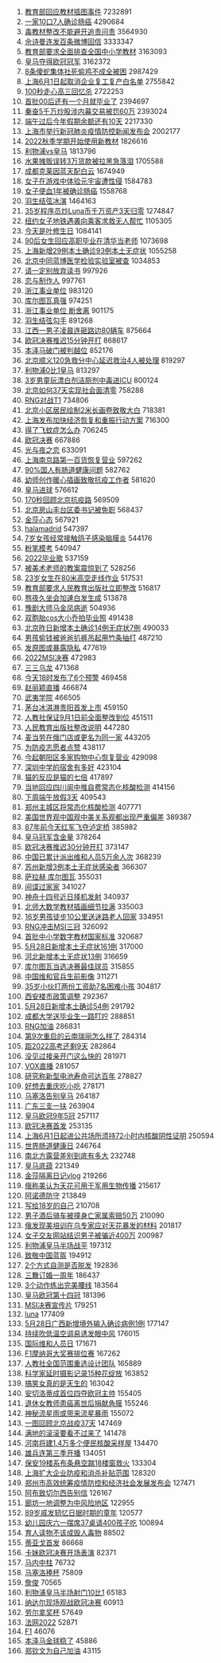 1. [教育部回应教材插图事件](https://s.weibo.com//weibo?q=%23%E6%95%99%E8%82%B2%E9%83%A8%E5%9B%9E%E5%BA%94%E6%95%99%E6%9D%90%E6%8F%92%E5%9B%BE%E4%BA%8B%E4%BB%B6%23&Refer=top) 7232891
2. [一家10口7人确诊肠癌](https://s.weibo.com//weibo?q=%23%E4%B8%80%E5%AE%B610%E5%8F%A37%E4%BA%BA%E7%A1%AE%E8%AF%8A%E8%82%A0%E7%99%8C%23&Refer=top) 4290684
3. [毒教材整改不能避开追责问责](https://s.weibo.com//weibo?q=%23%E6%AF%92%E6%95%99%E6%9D%90%E6%95%B4%E6%94%B9%E4%B8%8D%E8%83%BD%E9%81%BF%E5%BC%80%E8%BF%BD%E8%B4%A3%E9%97%AE%E8%B4%A3%23&Refer=top) 3564930
4. [佘诗曼连发百条微博回信](https://s.weibo.com//weibo?q=%23%E4%BD%98%E8%AF%97%E6%9B%BC%E8%BF%9E%E5%8F%91%E7%99%BE%E6%9D%A1%E5%BE%AE%E5%8D%9A%E5%9B%9E%E4%BF%A1%23&Refer=top) 3333347
5. [教育部要求全面排查全国中小学教材](https://s.weibo.com//weibo?q=%23%E6%95%99%E8%82%B2%E9%83%A8%E8%A6%81%E6%B1%82%E5%85%A8%E9%9D%A2%E6%8E%92%E6%9F%A5%E5%85%A8%E5%9B%BD%E4%B8%AD%E5%B0%8F%E5%AD%A6%E6%95%99%E6%9D%90%23&Refer=top) 3163093
6. [皇马夺得欧冠冠军](https://s.weibo.com//weibo?q=%E7%9A%87%E9%A9%AC%E5%A4%BA%E5%BE%97%E6%AC%A7%E5%86%A0%E5%86%A0%E5%86%9B&Refer=top) 3162372
7. [8条傻蛇集体社死偷鸡不成全被困](https://s.weibo.com//weibo?q=%238%E6%9D%A1%E5%82%BB%E8%9B%87%E9%9B%86%E4%BD%93%E7%A4%BE%E6%AD%BB%E5%81%B7%E9%B8%A1%E4%B8%8D%E6%88%90%E5%85%A8%E8%A2%AB%E5%9B%B0%23&Refer=top) 2987429
8. [上海6月1日起取消企业复工复产白名单](https://s.weibo.com//weibo?q=%23%E4%B8%8A%E6%B5%B76%E6%9C%881%E6%97%A5%E8%B5%B7%E5%8F%96%E6%B6%88%E4%BC%81%E4%B8%9A%E5%A4%8D%E5%B7%A5%E5%A4%8D%E4%BA%A7%E7%99%BD%E5%90%8D%E5%8D%95%23&Refer=top) 2755842
9. [100秒走心高三回忆杀](https://s.weibo.com//weibo?q=%23100%E7%A7%92%E8%B5%B0%E5%BF%83%E9%AB%98%E4%B8%89%E5%9B%9E%E5%BF%86%E6%9D%80%23&Refer=top) 2722253
10. [首批00后还有一个月就毕业了](https://s.weibo.com//weibo?q=%23%E9%A6%96%E6%89%B900%E5%90%8E%E8%BF%98%E6%9C%89%E4%B8%80%E4%B8%AA%E6%9C%88%E5%B0%B1%E6%AF%95%E4%B8%9A%E4%BA%86%23&Refer=top) 2394697
11. [秦奋5千万炒股涉内幕交易被罚60万](https://s.weibo.com//weibo?q=%23%E7%A7%A6%E5%A5%8B5%E5%8D%83%E4%B8%87%E7%82%92%E8%82%A1%E6%B6%89%E5%86%85%E5%B9%95%E4%BA%A4%E6%98%93%E8%A2%AB%E7%BD%9A60%E4%B8%87%23&Refer=top) 2393024
12. [端午过后今年假期余额还有10天](https://s.weibo.com//weibo?q=%23%E7%AB%AF%E5%8D%88%E8%BF%87%E5%90%8E%E4%BB%8A%E5%B9%B4%E5%81%87%E6%9C%9F%E4%BD%99%E9%A2%9D%E8%BF%98%E6%9C%8910%E5%A4%A9%23&Refer=top) 2217330
13. [上海市举行新冠肺炎疫情防控新闻发布会](https://s.weibo.com//weibo?q=%23%E4%B8%8A%E6%B5%B7%E5%B8%82%E4%B8%BE%E8%A1%8C%E6%96%B0%E5%86%A0%E8%82%BA%E7%82%8E%E7%96%AB%E6%83%85%E9%98%B2%E6%8E%A7%E6%96%B0%E9%97%BB%E5%8F%91%E5%B8%83%E4%BC%9A%23&Refer=top) 2002177
14. [2022秋季学期开始使用新教材](https://s.weibo.com//weibo?q=%232022%E7%A7%8B%E5%AD%A3%E5%AD%A6%E6%9C%9F%E5%BC%80%E5%A7%8B%E4%BD%BF%E7%94%A8%E6%96%B0%E6%95%99%E6%9D%90%23&Refer=top) 1826616
15. [利物浦vs皇马](https://s.weibo.com//weibo?q=%23%E5%88%A9%E7%89%A9%E6%B5%A6vs%E7%9A%87%E9%A9%AC%23&Refer=top) 1813796
16. [水果摊贩误转3万货款被拉黑急落泪](https://s.weibo.com//weibo?q=%23%E6%B0%B4%E6%9E%9C%E6%91%8A%E8%B4%A9%E8%AF%AF%E8%BD%AC3%E4%B8%87%E8%B4%A7%E6%AC%BE%E8%A2%AB%E6%8B%89%E9%BB%91%E6%80%A5%E8%90%BD%E6%B3%AA%23&Refer=top) 1705588
17. [成都克莱因蓝天配白云](https://s.weibo.com//weibo?q=%23%E6%88%90%E9%83%BD%E5%85%8B%E8%8E%B1%E5%9B%A0%E8%93%9D%E5%A4%A9%E9%85%8D%E7%99%BD%E4%BA%91%23&Refer=top) 1674949
18. [女子在游戏中体验元宇宙遭性侵](https://s.weibo.com//weibo?q=%23%E5%A5%B3%E5%AD%90%E5%9C%A8%E6%B8%B8%E6%88%8F%E4%B8%AD%E4%BD%93%E9%AA%8C%E5%85%83%E5%AE%87%E5%AE%99%E9%81%AD%E6%80%A7%E4%BE%B5%23&Refer=top) 1584783
19. [女子便血1年被确诊肠癌](https://s.weibo.com//weibo?q=%23%E5%A5%B3%E5%AD%90%E4%BE%BF%E8%A1%801%E5%B9%B4%E8%A2%AB%E7%A1%AE%E8%AF%8A%E8%82%A0%E7%99%8C%23&Refer=top) 1558768
20. [羽生结弦冰演](https://s.weibo.com//weibo?q=%23%E7%BE%BD%E7%94%9F%E7%BB%93%E5%BC%A6%E5%86%B0%E6%BC%94%23&Refer=top) 1464163
21. [35岁程序员炒Luna币千万资产3天归零](https://s.weibo.com//weibo?q=%2335%E5%B2%81%E7%A8%8B%E5%BA%8F%E5%91%98%E7%82%92Luna%E5%B8%81%E5%8D%83%E4%B8%87%E8%B5%84%E4%BA%A73%E5%A4%A9%E5%BD%92%E9%9B%B6%23&Refer=top) 1274847
22. [纽约女子地铁遇袭向乘客求救无人帮忙](https://s.weibo.com//weibo?q=%23%E7%BA%BD%E7%BA%A6%E5%A5%B3%E5%AD%90%E5%9C%B0%E9%93%81%E9%81%87%E8%A2%AD%E5%90%91%E4%B9%98%E5%AE%A2%E6%B1%82%E6%95%91%E6%97%A0%E4%BA%BA%E5%B8%AE%E5%BF%99%23&Refer=top) 1105305
23. [今天是叶修生日](https://s.weibo.com//weibo?q=%23%E4%BB%8A%E5%A4%A9%E6%98%AF%E5%8F%B6%E4%BF%AE%E7%94%9F%E6%97%A5%23&Refer=top) 1084141
24. [90后女生回应高职毕业在清华当老师](https://s.weibo.com//weibo?q=%2390%E5%90%8E%E5%A5%B3%E7%94%9F%E5%9B%9E%E5%BA%94%E9%AB%98%E8%81%8C%E6%AF%95%E4%B8%9A%E5%9C%A8%E6%B8%85%E5%8D%8E%E5%BD%93%E8%80%81%E5%B8%88%23&Refer=top) 1073698
25. [上海新增29例本土确诊93例本土无症状](https://s.weibo.com//weibo?q=%23%E4%B8%8A%E6%B5%B7%E6%96%B0%E5%A2%9E29%E4%BE%8B%E6%9C%AC%E5%9C%9F%E7%A1%AE%E8%AF%8A93%E4%BE%8B%E6%9C%AC%E5%9C%9F%E6%97%A0%E7%97%87%E7%8A%B6%23&Refer=top) 1055258
26. [北京中同蓝博医学检验实验室被查](https://s.weibo.com//weibo?q=%23%E5%8C%97%E4%BA%AC%E4%B8%AD%E5%90%8C%E8%93%9D%E5%8D%9A%E5%8C%BB%E5%AD%A6%E6%A3%80%E9%AA%8C%E5%AE%9E%E9%AA%8C%E5%AE%A4%E8%A2%AB%E6%9F%A5%23&Refer=top) 1034853
27. [请一定别放弃读书](https://s.weibo.com//weibo?q=%23%E8%AF%B7%E4%B8%80%E5%AE%9A%E5%88%AB%E6%94%BE%E5%BC%83%E8%AF%BB%E4%B9%A6%23&Refer=top) 997926
28. [恋与制作人](https://s.weibo.com//weibo?q=%E6%81%8B%E4%B8%8E%E5%88%B6%E4%BD%9C%E4%BA%BA&Refer=top) 997761
29. [浙江事业单位](https://s.weibo.com//weibo?q=%E6%B5%99%E6%B1%9F%E4%BA%8B%E4%B8%9A%E5%8D%95%E4%BD%8D&Refer=top) 983120
30. [库尔图瓦真强](https://s.weibo.com//weibo?q=%23%E5%BA%93%E5%B0%94%E5%9B%BE%E7%93%A6%E7%9C%9F%E5%BC%BA%23&Refer=top) 974251
31. [浙江事业单位 断舍离](https://s.weibo.com//weibo?q=%E6%B5%99%E6%B1%9F%E4%BA%8B%E4%B8%9A%E5%8D%95%E4%BD%8D%20%E6%96%AD%E8%88%8D%E7%A6%BB&Refer=top) 901175
32. [羽生结弦勾手](https://s.weibo.com//weibo?q=%E7%BE%BD%E7%94%9F%E7%BB%93%E5%BC%A6%E5%8B%BE%E6%89%8B&Refer=top) 891268
33. [江西一男子凌晨连砸路边80辆车](https://s.weibo.com//weibo?q=%23%E6%B1%9F%E8%A5%BF%E4%B8%80%E7%94%B7%E5%AD%90%E5%87%8C%E6%99%A8%E8%BF%9E%E7%A0%B8%E8%B7%AF%E8%BE%B980%E8%BE%86%E8%BD%A6%23&Refer=top) 875664
34. [欧冠决赛推迟15分钟开打](https://s.weibo.com//weibo?q=%23%E6%AC%A7%E5%86%A0%E5%86%B3%E8%B5%9B%E6%8E%A8%E8%BF%9F15%E5%88%86%E9%92%9F%E5%BC%80%E6%89%93%23&Refer=top) 868617
35. [本泽马破门被判越位](https://s.weibo.com//weibo?q=%E6%9C%AC%E6%B3%BD%E9%A9%AC%E7%A0%B4%E9%97%A8%E8%A2%AB%E5%88%A4%E8%B6%8A%E4%BD%8D&Refer=top) 852176
36. [北京顺义120急救分中心延迟救治4人被处理](https://s.weibo.com//weibo?q=%23%E5%8C%97%E4%BA%AC%E9%A1%BA%E4%B9%89120%E6%80%A5%E6%95%91%E5%88%86%E4%B8%AD%E5%BF%83%E5%BB%B6%E8%BF%9F%E6%95%91%E6%B2%BB4%E4%BA%BA%E8%A2%AB%E5%A4%84%E7%90%86%23&Refer=top) 819297
37. [利物浦0比1皇马](https://s.weibo.com//weibo?q=%23%E5%88%A9%E7%89%A9%E6%B5%A60%E6%AF%941%E7%9A%87%E9%A9%AC%23&Refer=top) 813297
38. [3岁男童玩漂白剂洁厕剂中毒进ICU](https://s.weibo.com//weibo?q=%233%E5%B2%81%E7%94%B7%E7%AB%A5%E7%8E%A9%E6%BC%82%E7%99%BD%E5%89%82%E6%B4%81%E5%8E%95%E5%89%82%E4%B8%AD%E6%AF%92%E8%BF%9BICU%23&Refer=top) 800124
39. [北京如何37天实现社会面清零](https://s.weibo.com//weibo?q=%23%E5%8C%97%E4%BA%AC%E5%A6%82%E4%BD%9537%E5%A4%A9%E5%AE%9E%E7%8E%B0%E7%A4%BE%E4%BC%9A%E9%9D%A2%E6%B8%85%E9%9B%B6%23&Refer=top) 758288
40. [RNG对战T1](https://s.weibo.com//weibo?q=%23RNG%E5%AF%B9%E6%88%98T1%23&Refer=top) 734806
41. [北京小区居民绘制2米长画卷致敬大白](https://s.weibo.com//weibo?q=%23%E5%8C%97%E4%BA%AC%E5%B0%8F%E5%8C%BA%E5%B1%85%E6%B0%91%E7%BB%98%E5%88%B62%E7%B1%B3%E9%95%BF%E7%94%BB%E5%8D%B7%E8%87%B4%E6%95%AC%E5%A4%A7%E7%99%BD%23&Refer=top) 718381
42. [上海发布加快经济恢复和重振行动方案](https://s.weibo.com//weibo?q=%23%E4%B8%8A%E6%B5%B7%E5%8F%91%E5%B8%83%E5%8A%A0%E5%BF%AB%E7%BB%8F%E6%B5%8E%E6%81%A2%E5%A4%8D%E5%92%8C%E9%87%8D%E6%8C%AF%E8%A1%8C%E5%8A%A8%E6%96%B9%E6%A1%88%23&Refer=top) 716300
43. [得了飞蚊症怎么办](https://s.weibo.com//weibo?q=%23%E5%BE%97%E4%BA%86%E9%A3%9E%E8%9A%8A%E7%97%87%E6%80%8E%E4%B9%88%E5%8A%9E%23&Refer=top) 706245
44. [欧冠决赛](https://s.weibo.com//weibo?q=%23%E6%AC%A7%E5%86%A0%E5%86%B3%E8%B5%9B%23&Refer=top) 667886
45. [光与夜之恋](https://s.weibo.com//weibo?q=%E5%85%89%E4%B8%8E%E5%A4%9C%E4%B9%8B%E6%81%8B&Refer=top) 633091
46. [上海南京路第一百货恢复营业](https://s.weibo.com//weibo?q=%23%E4%B8%8A%E6%B5%B7%E5%8D%97%E4%BA%AC%E8%B7%AF%E7%AC%AC%E4%B8%80%E7%99%BE%E8%B4%A7%E6%81%A2%E5%A4%8D%E8%90%A5%E4%B8%9A%23&Refer=top) 597262
47. [90%国人有肠道健康问题](https://s.weibo.com//weibo?q=%2390%25%E5%9B%BD%E4%BA%BA%E6%9C%89%E8%82%A0%E9%81%93%E5%81%A5%E5%BA%B7%E9%97%AE%E9%A2%98%23&Refer=top) 582762
48. [幼师创作暖心插画致敬抗疫工作者](https://s.weibo.com//weibo?q=%23%E5%B9%BC%E5%B8%88%E5%88%9B%E4%BD%9C%E6%9A%96%E5%BF%83%E6%8F%92%E7%94%BB%E8%87%B4%E6%95%AC%E6%8A%97%E7%96%AB%E5%B7%A5%E4%BD%9C%E8%80%85%23&Refer=top) 581620
49. [皇马进球](https://s.weibo.com//weibo?q=%E7%9A%87%E9%A9%AC%E8%BF%9B%E7%90%83&Refer=top) 576612
50. [170秒回顾北京抗疫路](https://s.weibo.com//weibo?q=%23170%E7%A7%92%E5%9B%9E%E9%A1%BE%E5%8C%97%E4%BA%AC%E6%8A%97%E7%96%AB%E8%B7%AF%23&Refer=top) 569509
51. [北京房山丰台区委书记被免职](https://s.weibo.com//weibo?q=%23%E5%8C%97%E4%BA%AC%E6%88%BF%E5%B1%B1%E4%B8%B0%E5%8F%B0%E5%8C%BA%E5%A7%94%E4%B9%A6%E8%AE%B0%E8%A2%AB%E5%85%8D%E8%81%8C%23&Refer=top) 568437
52. [金莎心态](https://s.weibo.com//weibo?q=%23%E9%87%91%E8%8E%8E%E5%BF%83%E6%80%81%23&Refer=top) 567921
53. [halamadrid](https://s.weibo.com//weibo?q=%23halamadrid%23&Refer=top) 547397
54. [7岁女孩经常接触鸽子感染脑膜炎](https://s.weibo.com//weibo?q=%237%E5%B2%81%E5%A5%B3%E5%AD%A9%E7%BB%8F%E5%B8%B8%E6%8E%A5%E8%A7%A6%E9%B8%BD%E5%AD%90%E6%84%9F%E6%9F%93%E8%84%91%E8%86%9C%E7%82%8E%23&Refer=top) 544176
55. [粉笔模考](https://s.weibo.com//weibo?q=%23%E7%B2%89%E7%AC%94%E6%A8%A1%E8%80%83%23&Refer=top) 540947
56. [2022毕业歌](https://s.weibo.com//weibo?q=%232022%E6%AF%95%E4%B8%9A%E6%AD%8C%23&Refer=top) 537159
57. [被美术老师的教案震惊到了](https://s.weibo.com//weibo?q=%23%E8%A2%AB%E7%BE%8E%E6%9C%AF%E8%80%81%E5%B8%88%E7%9A%84%E6%95%99%E6%A1%88%E9%9C%87%E6%83%8A%E5%88%B0%E4%BA%86%23&Refer=top) 528256
58. [23岁女生在80米高空走线作业](https://s.weibo.com//weibo?q=%2323%E5%B2%81%E5%A5%B3%E7%94%9F%E5%9C%A880%E7%B1%B3%E9%AB%98%E7%A9%BA%E8%B5%B0%E7%BA%BF%E4%BD%9C%E4%B8%9A%23&Refer=top) 517531
59. [教育部要求人民教育出版社立即整改](https://s.weibo.com//weibo?q=%23%E6%95%99%E8%82%B2%E9%83%A8%E8%A6%81%E6%B1%82%E4%BA%BA%E6%B0%91%E6%95%99%E8%82%B2%E5%87%BA%E7%89%88%E7%A4%BE%E7%AB%8B%E5%8D%B3%E6%95%B4%E6%94%B9%23&Refer=top) 516817
60. [熬夜久坐会加速白发生成](https://s.weibo.com//weibo?q=%23%E7%86%AC%E5%A4%9C%E4%B9%85%E5%9D%90%E4%BC%9A%E5%8A%A0%E9%80%9F%E7%99%BD%E5%8F%91%E7%94%9F%E6%88%90%23&Refer=top) 513878
61. [豫剧大师马金凤病逝](https://s.weibo.com//weibo?q=%23%E8%B1%AB%E5%89%A7%E5%A4%A7%E5%B8%88%E9%A9%AC%E9%87%91%E5%87%A4%E7%97%85%E9%80%9D%23&Refer=top) 504936
62. [双胞胎cos大小乔拍毕业照](https://s.weibo.com//weibo?q=%23%E5%8F%8C%E8%83%9E%E8%83%8Ecos%E5%A4%A7%E5%B0%8F%E4%B9%94%E6%8B%8D%E6%AF%95%E4%B8%9A%E7%85%A7%23&Refer=top) 491438
63. [北京昨日新增本土确诊14例无症状7例](https://s.weibo.com//weibo?q=%23%E5%8C%97%E4%BA%AC%E6%98%A8%E6%97%A5%E6%96%B0%E5%A2%9E%E6%9C%AC%E5%9C%9F%E7%A1%AE%E8%AF%8A14%E4%BE%8B%E6%97%A0%E7%97%87%E7%8A%B67%E4%BE%8B%23&Refer=top) 490033
64. [男孩偷钱被爸爸扒裤吊起用竹条抽打](https://s.weibo.com//weibo?q=%23%E7%94%B7%E5%AD%A9%E5%81%B7%E9%92%B1%E8%A2%AB%E7%88%B8%E7%88%B8%E6%89%92%E8%A3%A4%E5%90%8A%E8%B5%B7%E7%94%A8%E7%AB%B9%E6%9D%A1%E6%8A%BD%E6%89%93%23&Refer=top) 487210
65. [发原图或暴露隐私](https://s.weibo.com//weibo?q=%23%E5%8F%91%E5%8E%9F%E5%9B%BE%E6%88%96%E6%9A%B4%E9%9C%B2%E9%9A%90%E7%A7%81%23&Refer=top) 477619
66. [2022MSI决赛](https://s.weibo.com//weibo?q=%232022MSI%E5%86%B3%E8%B5%9B%23&Refer=top) 472983
67. [三三乌龙](https://s.weibo.com//weibo?q=%E4%B8%89%E4%B8%89%E4%B9%8C%E9%BE%99&Refer=top) 471368
68. [今天18时发布了6个预警](https://s.weibo.com//weibo?q=%23%E4%BB%8A%E5%A4%A918%E6%97%B6%E5%8F%91%E5%B8%83%E4%BA%866%E4%B8%AA%E9%A2%84%E8%AD%A6%23&Refer=top) 469458
69. [赵丽颖直播](https://s.weibo.com//weibo?q=%23%E8%B5%B5%E4%B8%BD%E9%A2%96%E7%9B%B4%E6%92%AD%23&Refer=top) 466874
70. [武夷学院](https://s.weibo.com//weibo?q=%E6%AD%A6%E5%A4%B7%E5%AD%A6%E9%99%A2&Refer=top) 466505
71. [茅台冰淇淋贵阳首发上市](https://s.weibo.com//weibo?q=%23%E8%8C%85%E5%8F%B0%E5%86%B0%E6%B7%87%E6%B7%8B%E8%B4%B5%E9%98%B3%E9%A6%96%E5%8F%91%E4%B8%8A%E5%B8%82%23&Refer=top) 459150
72. [人教社保证9月1日前全面整改到位](https://s.weibo.com//weibo?q=%23%E4%BA%BA%E6%95%99%E7%A4%BE%E4%BF%9D%E8%AF%819%E6%9C%881%E6%97%A5%E5%89%8D%E5%85%A8%E9%9D%A2%E6%95%B4%E6%94%B9%E5%88%B0%E4%BD%8D%23&Refer=top) 451511
73. [人民教育出版社整改说明](https://s.weibo.com//weibo?q=%23%E4%BA%BA%E6%B0%91%E6%95%99%E8%82%B2%E5%87%BA%E7%89%88%E7%A4%BE%E6%95%B4%E6%94%B9%E8%AF%B4%E6%98%8E%23&Refer=top) 447280
74. [麦当劳在俄门店或更名为同一家](https://s.weibo.com//weibo?q=%23%E9%BA%A6%E5%BD%93%E5%8A%B3%E5%9C%A8%E4%BF%84%E9%97%A8%E5%BA%97%E6%88%96%E6%9B%B4%E5%90%8D%E4%B8%BA%E5%90%8C%E4%B8%80%E5%AE%B6%23&Refer=top) 443205
75. [为防疫志愿者点赞](https://s.weibo.com//weibo?q=%23%E4%B8%BA%E9%98%B2%E7%96%AB%E5%BF%97%E6%84%BF%E8%80%85%E7%82%B9%E8%B5%9E%23&Refer=top) 438117
76. [今起朝阳区多家购物中心恢复营业](https://s.weibo.com//weibo?q=%23%E4%BB%8A%E8%B5%B7%E6%9C%9D%E9%98%B3%E5%8C%BA%E5%A4%9A%E5%AE%B6%E8%B4%AD%E7%89%A9%E4%B8%AD%E5%BF%83%E6%81%A2%E5%A4%8D%E8%90%A5%E4%B8%9A%23&Refer=top) 429098
77. [深圳中学的宿舍有多好](https://s.weibo.com//weibo?q=%23%E6%B7%B1%E5%9C%B3%E4%B8%AD%E5%AD%A6%E7%9A%84%E5%AE%BF%E8%88%8D%E6%9C%89%E5%A4%9A%E5%A5%BD%23&Refer=top) 423104
78. [猫的反应是猫的七倍](https://s.weibo.com//weibo?q=%23%E7%8C%AB%E7%9A%84%E5%8F%8D%E5%BA%94%E6%98%AF%E7%8C%AB%E7%9A%84%E4%B8%83%E5%80%8D%23&Refer=top) 417897
79. [当地回应四川阆中推自费常态化核酸检测](https://s.weibo.com//weibo?q=%23%E5%BD%93%E5%9C%B0%E5%9B%9E%E5%BA%94%E5%9B%9B%E5%B7%9D%E9%98%86%E4%B8%AD%E6%8E%A8%E8%87%AA%E8%B4%B9%E5%B8%B8%E6%80%81%E5%8C%96%E6%A0%B8%E9%85%B8%E6%A3%80%E6%B5%8B%23&Refer=top) 414156
80. [下周端午放假3天](https://s.weibo.com//weibo?q=%23%E4%B8%8B%E5%91%A8%E7%AB%AF%E5%8D%88%E6%94%BE%E5%81%873%E5%A4%A9%23&Refer=top) 409543
81. [郑州主城区将常态化核酸检测](https://s.weibo.com//weibo?q=%23%E9%83%91%E5%B7%9E%E4%B8%BB%E5%9F%8E%E5%8C%BA%E5%B0%86%E5%B8%B8%E6%80%81%E5%8C%96%E6%A0%B8%E9%85%B8%E6%A3%80%E6%B5%8B%23&Refer=top) 407771
82. [美国世界观中国观中美关系观都出现严重偏差](https://s.weibo.com//weibo?q=%23%E7%BE%8E%E5%9B%BD%E4%B8%96%E7%95%8C%E8%A7%82%E4%B8%AD%E5%9B%BD%E8%A7%82%E4%B8%AD%E7%BE%8E%E5%85%B3%E7%B3%BB%E8%A7%82%E9%83%BD%E5%87%BA%E7%8E%B0%E4%B8%A5%E9%87%8D%E5%81%8F%E5%B7%AE%23&Refer=top) 389387
83. [87年前今天红军飞夺泸定桥](https://s.weibo.com//weibo?q=%2387%E5%B9%B4%E5%89%8D%E4%BB%8A%E5%A4%A9%E7%BA%A2%E5%86%9B%E9%A3%9E%E5%A4%BA%E6%B3%B8%E5%AE%9A%E6%A1%A5%23&Refer=top) 385982
84. [皇马冠军含金量](https://s.weibo.com//weibo?q=%E7%9A%87%E9%A9%AC%E5%86%A0%E5%86%9B%E5%90%AB%E9%87%91%E9%87%8F&Refer=top) 378264
85. [欧冠决赛推迟30分钟开打](https://s.weibo.com//weibo?q=%23%E6%AC%A7%E5%86%A0%E5%86%B3%E8%B5%9B%E6%8E%A8%E8%BF%9F30%E5%88%86%E9%92%9F%E5%BC%80%E6%89%93%23&Refer=top) 373147
86. [中国已累计派出维和人员5万余人次](https://s.weibo.com//weibo?q=%23%E4%B8%AD%E5%9B%BD%E5%B7%B2%E7%B4%AF%E8%AE%A1%E6%B4%BE%E5%87%BA%E7%BB%B4%E5%92%8C%E4%BA%BA%E5%91%985%E4%B8%87%E4%BD%99%E4%BA%BA%E6%AC%A1%23&Refer=top) 368239
87. [苏州新增3例本土无症状感染者](https://s.weibo.com//weibo?q=%23%E8%8B%8F%E5%B7%9E%E6%96%B0%E5%A2%9E3%E4%BE%8B%E6%9C%AC%E5%9C%9F%E6%97%A0%E7%97%87%E7%8A%B6%E6%84%9F%E6%9F%93%E8%80%85%23&Refer=top) 366307
88. [萨拉赫 库尔图瓦](https://s.weibo.com//weibo?q=%E8%90%A8%E6%8B%89%E8%B5%AB%20%E5%BA%93%E5%B0%94%E5%9B%BE%E7%93%A6&Refer=top) 355031
89. [间谍过家家](https://s.weibo.com//weibo?q=%23%E9%97%B4%E8%B0%8D%E8%BF%87%E5%AE%B6%E5%AE%B6%23&Refer=top) 341027
90. [神舟十四号近日择机发射](https://s.weibo.com//weibo?q=%23%E7%A5%9E%E8%88%9F%E5%8D%81%E5%9B%9B%E5%8F%B7%E8%BF%91%E6%97%A5%E6%8B%A9%E6%9C%BA%E5%8F%91%E5%B0%84%23&Refer=top) 340937
91. [北师大数学教材插画细节拉满](https://s.weibo.com//weibo?q=%23%E5%8C%97%E5%B8%88%E5%A4%A7%E6%95%B0%E5%AD%A6%E6%95%99%E6%9D%90%E6%8F%92%E7%94%BB%E7%BB%86%E8%8A%82%E6%8B%89%E6%BB%A1%23&Refer=top) 335003
92. [16岁男孩徒步10公里送迷路老人回家](https://s.weibo.com//weibo?q=%2316%E5%B2%81%E7%94%B7%E5%AD%A9%E5%BE%92%E6%AD%A510%E5%85%AC%E9%87%8C%E9%80%81%E8%BF%B7%E8%B7%AF%E8%80%81%E4%BA%BA%E5%9B%9E%E5%AE%B6%23&Refer=top) 334951
93. [RNG冲击MSI三冠](https://s.weibo.com//weibo?q=%23RNG%E5%86%B2%E5%87%BBMSI%E4%B8%89%E5%86%A0%23&Refer=top) 326092
94. [首批中小学数字教材国家标准](https://s.weibo.com//weibo?q=%23%E9%A6%96%E6%89%B9%E4%B8%AD%E5%B0%8F%E5%AD%A6%E6%95%B0%E5%AD%97%E6%95%99%E6%9D%90%E5%9B%BD%E5%AE%B6%E6%A0%87%E5%87%86%23&Refer=top) 320687
95. [5月28日新增本土无症状161例](https://s.weibo.com//weibo?q=%235%E6%9C%8828%E6%97%A5%E6%96%B0%E5%A2%9E%E6%9C%AC%E5%9C%9F%E6%97%A0%E7%97%87%E7%8A%B6161%E4%BE%8B%23&Refer=top) 317000
96. [河北新增本土无症状13例](https://s.weibo.com//weibo?q=%23%E6%B2%B3%E5%8C%97%E6%96%B0%E5%A2%9E%E6%9C%AC%E5%9C%9F%E6%97%A0%E7%97%87%E7%8A%B613%E4%BE%8B%23&Refer=top) 316659
97. [库尔图瓦当选决赛最佳球员](https://s.weibo.com//weibo?q=%23%E5%BA%93%E5%B0%94%E5%9B%BE%E7%93%A6%E5%BD%93%E9%80%89%E5%86%B3%E8%B5%9B%E6%9C%80%E4%BD%B3%E7%90%83%E5%91%98%23&Refer=top) 315855
98. [中国维和官兵生前影像](https://s.weibo.com//weibo?q=%23%E4%B8%AD%E5%9B%BD%E7%BB%B4%E5%92%8C%E5%AE%98%E5%85%B5%E7%94%9F%E5%89%8D%E5%BD%B1%E5%83%8F%23&Refer=top) 311271
99. [35岁小伙打两份工资助7名困难小孩](https://s.weibo.com//weibo?q=%2335%E5%B2%81%E5%B0%8F%E4%BC%99%E6%89%93%E4%B8%A4%E4%BB%BD%E5%B7%A5%E8%B5%84%E5%8A%A97%E5%90%8D%E5%9B%B0%E9%9A%BE%E5%B0%8F%E5%AD%A9%23&Refer=top) 304817
100. [西安楼市政策调整](https://s.weibo.com//weibo?q=%23%E8%A5%BF%E5%AE%89%E6%A5%BC%E5%B8%82%E6%94%BF%E7%AD%96%E8%B0%83%E6%95%B4%23&Refer=top) 292367
101. [5月28日新增本土确诊54例](https://s.weibo.com//weibo?q=%235%E6%9C%8828%E6%97%A5%E6%96%B0%E5%A2%9E%E6%9C%AC%E5%9C%9F%E7%A1%AE%E8%AF%8A54%E4%BE%8B%23&Refer=top) 291792
102. [成都大学送毕业生一路叮咛](https://s.weibo.com//weibo?q=%23%E6%88%90%E9%83%BD%E5%A4%A7%E5%AD%A6%E9%80%81%E6%AF%95%E4%B8%9A%E7%94%9F%E4%B8%80%E8%B7%AF%E5%8F%AE%E5%92%9B%23&Refer=top) 288851
103. [RNG加油](https://s.weibo.com//weibo?q=%23RNG%E5%8A%A0%E6%B2%B9%23&Refer=top) 286831
104. [第9次重启的云南瑞丽怎么样了](https://s.weibo.com//weibo?q=%23%E7%AC%AC9%E6%AC%A1%E9%87%8D%E5%90%AF%E7%9A%84%E4%BA%91%E5%8D%97%E7%91%9E%E4%B8%BD%E6%80%8E%E4%B9%88%E6%A0%B7%E4%BA%86%23&Refer=top) 284314
105. [距2022高考还剩9天](https://s.weibo.com//weibo?q=%23%E8%B7%9D2022%E9%AB%98%E8%80%83%E8%BF%98%E5%89%A99%E5%A4%A9%23&Refer=top) 282864
106. [没见过接亲开门这么快的](https://s.weibo.com//weibo?q=%23%E6%B2%A1%E8%A7%81%E8%BF%87%E6%8E%A5%E4%BA%B2%E5%BC%80%E9%97%A8%E8%BF%99%E4%B9%88%E5%BF%AB%E7%9A%84%23&Refer=top) 281971
107. [VOX直播](https://s.weibo.com//weibo?q=VOX%E7%9B%B4%E6%92%AD&Refer=top) 281057
108. [研究称新型电池寿命可达百年](https://s.weibo.com//weibo?q=%23%E7%A0%94%E7%A9%B6%E7%A7%B0%E6%96%B0%E5%9E%8B%E7%94%B5%E6%B1%A0%E5%AF%BF%E5%91%BD%E5%8F%AF%E8%BE%BE%E7%99%BE%E5%B9%B4%23&Refer=top) 278827
109. [好想去重庆吃小吃](https://s.weibo.com//weibo?q=%23%E5%A5%BD%E6%83%B3%E5%8E%BB%E9%87%8D%E5%BA%86%E5%90%83%E5%B0%8F%E5%90%83%23&Refer=top) 278171
110. [马塞洛告别皇马](https://s.weibo.com//weibo?q=%23%E9%A9%AC%E5%A1%9E%E6%B4%9B%E5%91%8A%E5%88%AB%E7%9A%87%E9%A9%AC%23&Refer=top) 264187
111. [广东三支一扶](https://s.weibo.com//weibo?q=%E5%B9%BF%E4%B8%9C%E4%B8%89%E6%94%AF%E4%B8%80%E6%89%B6&Refer=top) 263904
112. [皇马欧冠9年5冠](https://s.weibo.com//weibo?q=%23%E7%9A%87%E9%A9%AC%E6%AC%A7%E5%86%A09%E5%B9%B45%E5%86%A0%23&Refer=top) 257117
113. [欧冠决赛首发](https://s.weibo.com//weibo?q=%23%E6%AC%A7%E5%86%A0%E5%86%B3%E8%B5%9B%E9%A6%96%E5%8F%91%23&Refer=top) 253135
114. [上海6月1日起进公共场所须持72小时内核酸阴性证明](https://s.weibo.com//weibo?q=%23%E4%B8%8A%E6%B5%B76%E6%9C%881%E6%97%A5%E8%B5%B7%E8%BF%9B%E5%85%AC%E5%85%B1%E5%9C%BA%E6%89%80%E9%A1%BB%E6%8C%8172%E5%B0%8F%E6%97%B6%E5%86%85%E6%A0%B8%E9%85%B8%E9%98%B4%E6%80%A7%E8%AF%81%E6%98%8E%23&Refer=top) 250594
115. [世界肠道健康日](https://s.weibo.com//weibo?q=%23%E4%B8%96%E7%95%8C%E8%82%A0%E9%81%93%E5%81%A5%E5%BA%B7%E6%97%A5%23&Refer=top) 246764
116. [南北方露营差别到底有多大](https://s.weibo.com//weibo?q=%23%E5%8D%97%E5%8C%97%E6%96%B9%E9%9C%B2%E8%90%A5%E5%B7%AE%E5%88%AB%E5%88%B0%E5%BA%95%E6%9C%89%E5%A4%9A%E5%A4%A7%23&Refer=top) 232748
117. [皇马底蕴](https://s.weibo.com//weibo?q=%E7%9A%87%E9%A9%AC%E5%BA%95%E8%95%B4&Refer=top) 221349
118. [金莎隔离日记vlog](https://s.weibo.com//weibo?q=%23%E9%87%91%E8%8E%8E%E9%9A%94%E7%A6%BB%E6%97%A5%E8%AE%B0vlog%23&Refer=top) 219266
119. [俄称美认为天花可用于军用生物传播](https://s.weibo.com//weibo?q=%23%E4%BF%84%E7%A7%B0%E7%BE%8E%E8%AE%A4%E4%B8%BA%E5%A4%A9%E8%8A%B1%E5%8F%AF%E7%94%A8%E4%BA%8E%E5%86%9B%E7%94%A8%E7%94%9F%E7%89%A9%E4%BC%A0%E6%92%AD%23&Refer=top) 215617
120. [阿诺德防守](https://s.weibo.com//weibo?q=%E9%98%BF%E8%AF%BA%E5%BE%B7%E9%98%B2%E5%AE%88&Refer=top) 213849
121. [写给18岁的自己](https://s.weibo.com//weibo?q=%E5%86%99%E7%BB%9918%E5%B2%81%E7%9A%84%E8%87%AA%E5%B7%B1&Refer=top) 210708
122. [男子酒后骑车被撞身亡家属索赔50万](https://s.weibo.com//weibo?q=%23%E7%94%B7%E5%AD%90%E9%85%92%E5%90%8E%E9%AA%91%E8%BD%A6%E8%A2%AB%E6%92%9E%E8%BA%AB%E4%BA%A1%E5%AE%B6%E5%B1%9E%E7%B4%A2%E8%B5%9450%E4%B8%87%23&Refer=top) 210090
123. [俄发现美培训在乌专家应对天花暴发的材料](https://s.weibo.com//weibo?q=%23%E4%BF%84%E5%8F%91%E7%8E%B0%E7%BE%8E%E5%9F%B9%E8%AE%AD%E5%9C%A8%E4%B9%8C%E4%B8%93%E5%AE%B6%E5%BA%94%E5%AF%B9%E5%A4%A9%E8%8A%B1%E6%9A%B4%E5%8F%91%E7%9A%84%E6%9D%90%E6%96%99%23&Refer=top) 201817
124. [女子交友网站结识男子被骗近400万](https://s.weibo.com//weibo?q=%23%E5%A5%B3%E5%AD%90%E4%BA%A4%E5%8F%8B%E7%BD%91%E7%AB%99%E7%BB%93%E8%AF%86%E7%94%B7%E5%AD%90%E8%A2%AB%E9%AA%97%E8%BF%91400%E4%B8%87%23&Refer=top) 200987
125. [利物浦皇马半场战平](https://s.weibo.com//weibo?q=%23%E5%88%A9%E7%89%A9%E6%B5%A6%E7%9A%87%E9%A9%AC%E5%8D%8A%E5%9C%BA%E6%88%98%E5%B9%B3%23&Refer=top) 197312
126. [致敬中国蓝盔](https://s.weibo.com//weibo?q=%23%E8%87%B4%E6%95%AC%E4%B8%AD%E5%9B%BD%E8%93%9D%E7%9B%94%23&Refer=top) 194912
127. [2个方式自测是否脱发](https://s.weibo.com//weibo?q=%232%E4%B8%AA%E6%96%B9%E5%BC%8F%E8%87%AA%E6%B5%8B%E6%98%AF%E5%90%A6%E8%84%B1%E5%8F%91%23&Refer=top) 192836
128. [三舞订婚一周年](https://s.weibo.com//weibo?q=%23%E4%B8%89%E8%88%9E%E8%AE%A2%E5%A9%9A%E4%B8%80%E5%91%A8%E5%B9%B4%23&Refer=top) 186437
129. [3个动作练出完美腰线](https://s.weibo.com//weibo?q=%233%E4%B8%AA%E5%8A%A8%E4%BD%9C%E7%BB%83%E5%87%BA%E5%AE%8C%E7%BE%8E%E8%85%B0%E7%BA%BF%23&Refer=top) 183564
130. [皇马欧冠第十四冠](https://s.weibo.com//weibo?q=%E7%9A%87%E9%A9%AC%E6%AC%A7%E5%86%A0%E7%AC%AC%E5%8D%81%E5%9B%9B%E5%86%A0&Refer=top) 181396
131. [MSI决赛宣传片](https://s.weibo.com//weibo?q=%23MSI%E5%86%B3%E8%B5%9B%E5%AE%A3%E4%BC%A0%E7%89%87%23&Refer=top) 179251
132. [luna](https://s.weibo.com//weibo?q=luna&Refer=top) 177409
133. [5月28日广西新增境外输入确诊病例1例](https://s.weibo.com//weibo?q=5%E6%9C%8828%E6%97%A5%E5%B9%BF%E8%A5%BF%E6%96%B0%E5%A2%9E%E5%A2%83%E5%A4%96%E8%BE%93%E5%85%A5%E7%A1%AE%E8%AF%8A%E7%97%85%E4%BE%8B1%E4%BE%8B&Refer=top) 177147
134. [持续吹低温空调易诱发眼中风](https://s.weibo.com//weibo?q=%23%E6%8C%81%E7%BB%AD%E5%90%B9%E4%BD%8E%E6%B8%A9%E7%A9%BA%E8%B0%83%E6%98%93%E8%AF%B1%E5%8F%91%E7%9C%BC%E4%B8%AD%E9%A3%8E%23&Refer=top) 176015
135. [国际维和人员日](https://s.weibo.com//weibo?q=%23%E5%9B%BD%E9%99%85%E7%BB%B4%E5%92%8C%E4%BA%BA%E5%91%98%E6%97%A5%23&Refer=top) 171671
136. [F1摩纳哥大奖赛排位赛](https://s.weibo.com//weibo?q=%23F1%E6%91%A9%E7%BA%B3%E5%93%A5%E5%A4%A7%E5%A5%96%E8%B5%9B%E6%8E%92%E4%BD%8D%E8%B5%9B%23&Refer=top) 167262
137. [人教社全国范围重选设计团队](https://s.weibo.com//weibo?q=%23%E4%BA%BA%E6%95%99%E7%A4%BE%E5%85%A8%E5%9B%BD%E8%8C%83%E5%9B%B4%E9%87%8D%E9%80%89%E8%AE%BE%E8%AE%A1%E5%9B%A2%E9%98%9F%23&Refer=top) 165889
138. [科学家延时摄影记录15种花绽放](https://s.weibo.com//weibo?q=%23%E7%A7%91%E5%AD%A6%E5%AE%B6%E5%BB%B6%E6%97%B6%E6%91%84%E5%BD%B1%E8%AE%B0%E5%BD%9515%E7%A7%8D%E8%8A%B1%E7%BB%BD%E6%94%BE%23&Refer=top) 163852
139. [搞笑女真的是天生的](https://s.weibo.com//weibo?q=%23%E6%90%9E%E7%AC%91%E5%A5%B3%E7%9C%9F%E7%9A%84%E6%98%AF%E5%A4%A9%E7%94%9F%E7%9A%84%23&Refer=top) 163042
140. [安切洛蒂成首位四夺欧冠主帅](https://s.weibo.com//weibo?q=%23%E5%AE%89%E5%88%87%E6%B4%9B%E8%92%82%E6%88%90%E9%A6%96%E4%BD%8D%E5%9B%9B%E5%A4%BA%E6%AC%A7%E5%86%A0%E4%B8%BB%E5%B8%85%23&Refer=top) 155405
141. [退休女教师患癌离世后捐献角膜](https://s.weibo.com//weibo?q=%23%E9%80%80%E4%BC%91%E5%A5%B3%E6%95%99%E5%B8%88%E6%82%A3%E7%99%8C%E7%A6%BB%E4%B8%96%E5%90%8E%E6%8D%90%E7%8C%AE%E8%A7%92%E8%86%9C%23&Refer=top) 155246
142. [神秘流星雨或带来流星暴雨](https://s.weibo.com//weibo?q=%23%E7%A5%9E%E7%A7%98%E6%B5%81%E6%98%9F%E9%9B%A8%E6%88%96%E5%B8%A6%E6%9D%A5%E6%B5%81%E6%98%9F%E6%9A%B4%E9%9B%A8%23&Refer=top) 155072
143. [一图回顾北京战疫37天](https://s.weibo.com//weibo?q=%23%E4%B8%80%E5%9B%BE%E5%9B%9E%E9%A1%BE%E5%8C%97%E4%BA%AC%E6%88%98%E7%96%AB37%E5%A4%A9%23&Refer=top) 147469
144. [满地的滚滚要看不过来了](https://s.weibo.com//weibo?q=%23%E6%BB%A1%E5%9C%B0%E7%9A%84%E6%BB%9A%E6%BB%9A%E8%A6%81%E7%9C%8B%E4%B8%8D%E8%BF%87%E6%9D%A5%E4%BA%86%23&Refer=top) 141478
145. [河南将建1.4万多个便民核酸采样屋](https://s.weibo.com//weibo?q=%23%E6%B2%B3%E5%8D%97%E5%B0%86%E5%BB%BA1.4%E4%B8%87%E5%A4%9A%E4%B8%AA%E4%BE%BF%E6%B0%91%E6%A0%B8%E9%85%B8%E9%87%87%E6%A0%B7%E5%B1%8B%23&Refer=top) 134470
146. [雄兵连第三季开播](https://s.weibo.com//weibo?q=%23%E9%9B%84%E5%85%B5%E8%BF%9E%E7%AC%AC%E4%B8%89%E5%AD%A3%E5%BC%80%E6%92%AD%23&Refer=top) 134051
147. [保安19楼系布条悬空踹18楼窗救火](https://s.weibo.com//weibo?q=%23%E4%BF%9D%E5%AE%8919%E6%A5%BC%E7%B3%BB%E5%B8%83%E6%9D%A1%E6%82%AC%E7%A9%BA%E8%B8%B918%E6%A5%BC%E7%AA%97%E6%95%91%E7%81%AB%23&Refer=top) 133304
148. [上海扩大企业防疫和消杀补贴范围](https://s.weibo.com//weibo?q=%23%E4%B8%8A%E6%B5%B7%E6%89%A9%E5%A4%A7%E4%BC%81%E4%B8%9A%E9%98%B2%E7%96%AB%E5%92%8C%E6%B6%88%E6%9D%80%E8%A1%A5%E8%B4%B4%E8%8C%83%E5%9B%B4%23&Refer=top) 128320
149. [郑州市高效统筹疫情防控和经济社会发展发布会](https://s.weibo.com//weibo?q=%23%E9%83%91%E5%B7%9E%E5%B8%82%E9%AB%98%E6%95%88%E7%BB%9F%E7%AD%B9%E7%96%AB%E6%83%85%E9%98%B2%E6%8E%A7%E5%92%8C%E7%BB%8F%E6%B5%8E%E7%A4%BE%E4%BC%9A%E5%8F%91%E5%B1%95%E5%8F%91%E5%B8%83%E4%BC%9A%23&Refer=top) 127471
150. [阿布致切尔西告别信](https://s.weibo.com//weibo?q=%23%E9%98%BF%E5%B8%83%E8%87%B4%E5%88%87%E5%B0%94%E8%A5%BF%E5%91%8A%E5%88%AB%E4%BF%A1%23&Refer=top) 126167
151. [廊坊一地调整为中风险地区](https://s.weibo.com//weibo?q=%23%E5%BB%8A%E5%9D%8A%E4%B8%80%E5%9C%B0%E8%B0%83%E6%95%B4%E4%B8%BA%E4%B8%AD%E9%A3%8E%E9%99%A9%E5%9C%B0%E5%8C%BA%23&Refer=top) 122955
152. [89岁戚发轫忆日据时期的童年](https://s.weibo.com//weibo?q=%2389%E5%B2%81%E6%88%9A%E5%8F%91%E8%BD%AB%E5%BF%86%E6%97%A5%E6%8D%AE%E6%97%B6%E6%9C%9F%E7%9A%84%E7%AB%A5%E5%B9%B4%23&Refer=top) 120577
153. [幼儿园庆六一摆席37桌请400孩子吃](https://s.weibo.com//weibo?q=%23%E5%B9%BC%E5%84%BF%E5%9B%AD%E5%BA%86%E5%85%AD%E4%B8%80%E6%91%86%E5%B8%AD37%E6%A1%8C%E8%AF%B7400%E5%AD%A9%E5%AD%90%E5%90%83%23&Refer=top) 100894
154. [育人读物不该成毁人毒物](https://s.weibo.com//weibo?q=%23%E8%82%B2%E4%BA%BA%E8%AF%BB%E7%89%A9%E4%B8%8D%E8%AF%A5%E6%88%90%E6%AF%81%E4%BA%BA%E6%AF%92%E7%89%A9%23&Refer=top) 88502
155. [蒂亚戈首发](https://s.weibo.com//weibo?q=%E8%92%82%E4%BA%9A%E6%88%88%E9%A6%96%E5%8F%91&Refer=top) 86668
156. [卡妹欧冠决赛开场表演](https://s.weibo.com//weibo?q=%E5%8D%A1%E5%A6%B9%E6%AC%A7%E5%86%A0%E5%86%B3%E8%B5%9B%E5%BC%80%E5%9C%BA%E8%A1%A8%E6%BC%94&Refer=top) 82371
157. [马内中柱](https://s.weibo.com//weibo?q=%23%E9%A9%AC%E5%86%85%E4%B8%AD%E6%9F%B1%23&Refer=top) 76732
158. [马塞洛捧杯](https://s.weibo.com//weibo?q=%23%E9%A9%AC%E5%A1%9E%E6%B4%9B%E6%8D%A7%E6%9D%AF%23&Refer=top) 75809
159. [詹俊](https://s.weibo.com//weibo?q=%E8%A9%B9%E4%BF%8A&Refer=top) 70565
160. [利物浦皇马半场射门10比1](https://s.weibo.com//weibo?q=%23%E5%88%A9%E7%89%A9%E6%B5%A6%E7%9A%87%E9%A9%AC%E5%8D%8A%E5%9C%BA%E5%B0%84%E9%97%A810%E6%AF%941%23&Refer=top) 65183
161. [纳达尔现场观战欧冠决赛](https://s.weibo.com//weibo?q=%23%E7%BA%B3%E8%BE%BE%E5%B0%94%E7%8E%B0%E5%9C%BA%E8%A7%82%E6%88%98%E6%AC%A7%E5%86%A0%E5%86%B3%E8%B5%9B%23&Refer=top) 60913
162. [劳尔拿奖杯](https://s.weibo.com//weibo?q=%E5%8A%B3%E5%B0%94%E6%8B%BF%E5%A5%96%E6%9D%AF&Refer=top) 57649
163. [法网2022](https://s.weibo.com//weibo?q=%23%E6%B3%95%E7%BD%912022%23&Refer=top) 52871
164. [F1](https://s.weibo.com//weibo?q=F1&Refer=top) 46076
165. [本泽马金球稳了](https://s.weibo.com//weibo?q=%23%E6%9C%AC%E6%B3%BD%E9%A9%AC%E9%87%91%E7%90%83%E7%A8%B3%E4%BA%86%23&Refer=top) 45886
166. [郑钦文为自己加油](https://s.weibo.com//weibo?q=%23%E9%83%91%E9%92%A6%E6%96%87%E4%B8%BA%E8%87%AA%E5%B7%B1%E5%8A%A0%E6%B2%B9%23&Refer=top) 43115
